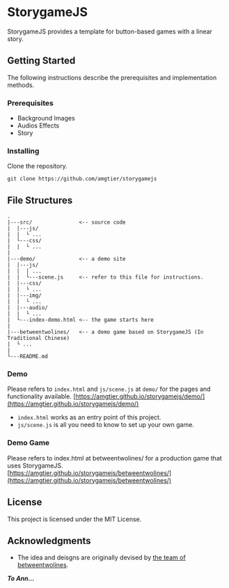 # StorygameJS

StorygameJS provides a template for button-based games with a linear story. 

## Getting Started

The following instructions describe the prerequisites and implementation methods.

### Prerequisites

- Background Images
- Audios Effects
- Story 

### Installing

Clone the repository.

```
git clone https://github.com/amgtier/storygamejs
```


## File Structures

```
.
|---src/               <-- source code
|  |---js/
|  |  └ ...
|  └---css/
|  |  └ ...
|
|---demo/              <-- a demo site
|  |---js/
|  |  | ...
|  |  └---scene.js     <-- refer to this file for instructions.
|  |---css/
|  |  └ ...
|  |---img/
|  |  └ ...
|  |---audio/
|  |  └ ...
|  └---index-demo.html <-- the game starts here
|
|---betweentwolines/   <-- a demo game based on StorygameJS (In Traditional Chinese)
|  └ ...
|
└---README.md
```

### Demo

Please refers to ```index.html``` and ```js/scene.js``` at ```demo/``` for the pages and functionality available.
[https://amgtier.github.io/storygamejs/demo/](https://amgtier.github.io/storygamejs/demo/)
- ```index.html``` works as an entry point of this project.
- ```js/scene.js``` is all you need to know to set up your own game.

### Demo Game

Please refers to index.html at betweentwolines/ for a production game that uses StorygameJS.
[https://amgtier.github.io/storygamejs/betweentwolines/](https://amgtier.github.io/storygamejs/betweentwolines/)

## License

This project is licensed under the MIT License.

## Acknowledgments

* The idea and deisgns are originally devised by [the team of betweentwolines](https://www.betweentwolines.org/aboutus.html).

**_To Ann..._**
